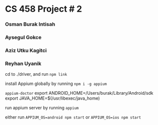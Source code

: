 # CS 458 Project # 2 
### Osman Burak Intisah 
### Aysegul Gokce 
### Aziz Utku Kagitci
### Reyhan Uyanik


cd to ./driver, and run `npm link`

install Appium globally by running `npm i -g appium`

`appium-doctor`
export ANDROID_HOME=/Users/burak/Library/Android/sdk
export JAVA_HOME=$(/usr/libexec/java_home)

run appium server by running `appium`


either run `APPIUM_OS=android npm start` or `APPIUM_OS=ios npm start`


